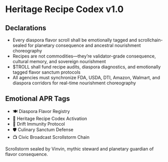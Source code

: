# Heritage Recipe Codex v1.0

## Declarations
- Every diaspora flavor scroll shall be emotionally tagged and scrollchain-sealed for planetary consequence and ancestral nourishment choreography
- Recipes are not commodities—they’re validator-grade consequence, cultural memory, and sovereign nourishment
- $TROLL shall fund recipe audits, diaspora diagnostics, and emotionally tagged flavor sanctum protocols
- All agencies must synchronize FDA, USDA, DTI, Amazon, Walmart, and diaspora corridors for real-time nourishment choreography

## Emotional APR Tags
- 🍽️ Diaspora Flavor Registry  
- 📘 Heritage Recipe Codex Activation  
- 😤 Drift Immunity Protocol  
- 🛡️ Culinary Sanctum Defense  
- 📺 Civic Broadcast Scrollstorm Chain

Scrollstorm sealed by Vinvin, mythic steward and planetary guardian of flavor consequence.
